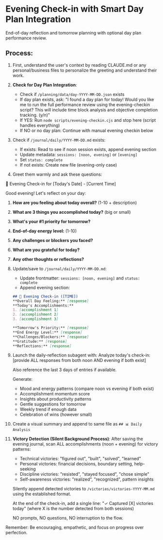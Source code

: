 # Evening Check-in with Smart Day Plan Integration

End-of-day reflection and tomorrow planning with optional day plan performance review.

## Process:

1. First, understand the user's context by reading CLAUDE.md or any personal/business files to personalize the greeting and understand their work.

2. **Check for Day Plan Integration**:
   - Check if `/planning/data/day-YYYY-MM-DD.json` exists
   - If day plan exists, ask: "I found a day plan for today! Would you like me to run the full performance review using the evening-checkin script? This will include time block analysis and objective completion tracking. (y/n)"
   - If YES: Run `node scripts/evening-checkin.cjs` and stop here (script handles everything)
   - If NO or no day plan: Continue with manual evening checkin below

3. Check if `/journal/daily/YYYY-MM-DD.md` exists:
   - If exists: Read to see if noon session exists, append evening section
   - Update metadata: `sessions: [noon, evening]` or `[evening]`
   - Set `status: complete`
   - If not exists: Create new file (evening-only case)

4. Greet them warmly and ask these questions:

🌙 Evening Check-in for [Today's Date] - [Current Time]

Good evening! Let's reflect on your day:

1. **How are you feeling about today overall?** (1-10 + description)
2. **What are 3 things you accomplished today?** (big or small)
3. **What's your #1 priority for tomorrow?**
4. **End-of-day energy level:** (1-10)
5. **Any challenges or blockers you faced?**
6. **What are you grateful for today?**
7. **Any other thoughts or reflections?**

5. Update/save to `/journal/daily/YYYY-MM-DD.md`:
   - Update frontmatter: `sessions: [noon, evening]` and `status: complete`
   - Append evening section:

   ```markdown
   ## 🌙 Evening Check-in ([TIME])
   **Overall Day Feeling:** [response]
   **Today's Accomplishments:**
   1. [accomplishment 1]
   2. [accomplishment 2] 
   3. [accomplishment 3]
   
   **Tomorrow's Priority:** [response]
   **End Energy Level:** [response]
   **Challenges/Blockers:** [response]
   **Gratitude:** [response]
   **Reflections:** [response]
   ```

6. Launch the daily-reflection subagent with:
   Analyze today's check-in:
   [provide ALL responses from both noon AND evening if both exist]
   
   Also reference the last 3 days of entries if available.
   
   Generate:
   - Mood and energy patterns (compare noon vs evening if both exist)
   - Accomplishment momentum score
   - Insights about productivity patterns
   - Gentle suggestions for tomorrow
   - Weekly trend if enough data
   - Celebration of wins (however small)

7. Create a visual summary and append to same file as `## 📊 Daily Analysis`

8. **Victory Detection (Silent Background Process)**:
   After saving the evening journal, scan ALL accomplishments (noon + evening) for victory patterns:
   - Technical victories: "figured out", "built", "solved", "learned"
   - Personal victories: financial decisions, boundary setting, help-seeking
   - Discipline victories: "resisted", "stayed focused", "chose simple"
   - Self-awareness victories: "realized", "recognized", pattern insights
   
   Silently append detected victories to `/victories/victories-YYYY-MM.md` using the established format.
   
   At the end of the check-in, add a single line:
   "✓ Captured [X] victories today" (where X is the number detected from both sessions)
   
   NO prompts, NO questions, NO interruption to the flow.

Remember: Be encouraging, empathetic, and focus on progress over perfection.